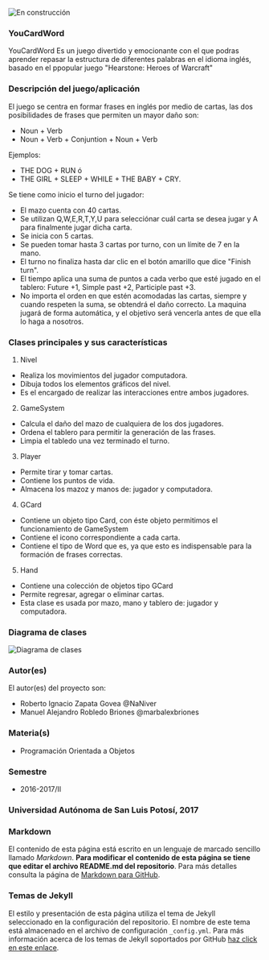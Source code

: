 ![En construcción](https://upload.wikimedia.org/wikipedia/commons/e/ef/En_construccion.jpg)

### YouCardWord
YouCardWord Es un juego divertido y emocionante con el que podras aprender repasar la estructura de diferentes palabras en el idioma inglés, basado en el ppopular juego "Hearstone: Heroes of Warcraft"

### Descripción del juego/aplicación
El juego se centra en formar frases en inglés por medio de cartas, las dos posibilidades de frases que permiten un mayor daño son:
* Noun + Verb
* Noun + Verb + Conjuntion + Noun + Verb

Ejemplos:
* THE DOG + RUN ó
* THE GIRL + SLEEP + WHILE + THE BABY + CRY.

Se tiene como inicio el turno del jugador:
* El mazo cuenta con 40 cartas.
* Se utilizan Q,W,E,R,T,Y,U para selecciónar cuál carta se desea jugar y A para finalmente jugar dicha carta.
* Se inicia con 5 cartas.
* Se pueden tomar hasta 3 cartas por turno, con un límite de 7 en la mano.
* El turno no finaliza hasta dar clic en el botón amarillo que dice "Finish turn".
* El tiempo aplica una suma de puntos a cada verbo que esté jugado en el tablero: Future +1, Simple past +2, Participle past +3.
* No importa el orden en que estén acomodadas las cartas, siempre y cuando respeten la suma, se obtendrá el daño correcto.
La maquina jugará de forma automática, y el objetivo será vencerla antes de que ella lo haga a nosotros.

### Clases principales y sus características
1. Nivel
* Realiza los movimientos del jugador computadora.
* Dibuja todos los elementos gráficos del nivel.
* Es el encargado de realizar las interacciones entre ambos jugadores.

2. GameSystem
* Calcula el daño del mazo de cualquiera de los dos jugadores.
* Ordena el tablero para permitir la generación de las frases.
* Limpia el tabledo una vez terminado el turno.

3. Player
* Permite tirar y tomar cartas.
* Contiene los puntos de vida.
* Almacena los mazoz y manos de: jugador y computadora.

4. GCard
* Contiene un objeto tipo Card, con éste objeto permitimos el funcionamiento de GameSystem
* Contiene el icono correspondiente a cada carta.
* Contiene el tipo de Word que es, ya que esto es indispensable para la formación de frases correctas.

5. Hand
* Contiene una colección de objetos tipo GCard
* Permite regresar, agregar o eliminar cartas.
* Esta clase es usada por mazo, mano y tablero de: jugador y computadora.

### Diagrama de clases
![Diagrama de clases](url-del-diagrama.png)

### Autor(es)
El autor(es) del proyecto son:
- Roberto Ignacio Zapata Govea @NaNiver
- Manuel Alejandro Robledo Briones @marbalexbriones
### Materia(s)
- Programación Orientada a Objetos

### Semestre
- 2016-2017/II

### Universidad Autónoma de San Luis Potosí, 2017

### Markdown
El contenido de esta página está escrito en un lenguaje de marcado sencillo llamado _Markdown_. **Para modificar el contenido de esta página se tiene que editar el archivo README.md del repositorio**. Para más detalles consulta la página de [Markdown para GitHub](https://guides.github.com/features/mastering-markdown/).

### Temas de Jekyll
El estilo y presentación de esta página utiliza el tema de Jekyll seleccionado en la configuración del repositorio. El nombre de este tema está almacenado en el archivo de configuración `_config.yml`. Para más información acerca de los temas de Jekyll soportados por GitHub [haz click en este enlace](https://pages.github.com/themes/).
